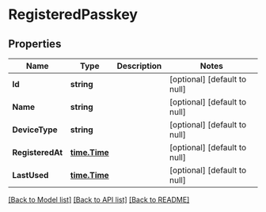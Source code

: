 # RegisteredPasskey

## Properties
Name | Type | Description | Notes
------------ | ------------- | ------------- | -------------
**Id** | **string** |  | [optional] [default to null]
**Name** | **string** |  | [optional] [default to null]
**DeviceType** | **string** |  | [optional] [default to null]
**RegisteredAt** | [**time.Time**](time.Time.md) |  | [optional] [default to null]
**LastUsed** | [**time.Time**](time.Time.md) |  | [optional] [default to null]

[[Back to Model list]](../README.md#documentation-for-models) [[Back to API list]](../README.md#documentation-for-api-endpoints) [[Back to README]](../README.md)

